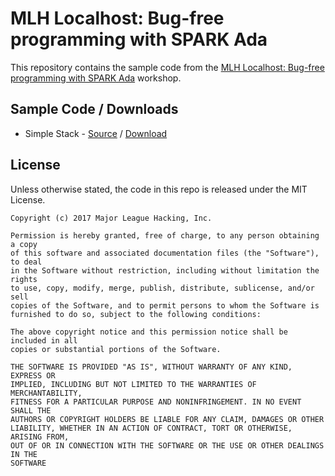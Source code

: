 # MLH Localhost: Bug-free programming with SPARK Ada

This repository contains the sample code from the [MLH Localhost: Bug-free
programming with SPARK Ada][3] workshop.

## Sample Code / Downloads

 - Simple Stack - [Source][1] / [Download][2]

## License

Unless otherwise stated, the code in this repo is released under the MIT
License.

```
Copyright (c) 2017 Major League Hacking, Inc.

Permission is hereby granted, free of charge, to any person obtaining a copy
of this software and associated documentation files (the "Software"), to deal
in the Software without restriction, including without limitation the rights
to use, copy, modify, merge, publish, distribute, sublicense, and/or sell
copies of the Software, and to permit persons to whom the Software is
furnished to do so, subject to the following conditions:

The above copyright notice and this permission notice shall be included in all
copies or substantial portions of the Software.

THE SOFTWARE IS PROVIDED "AS IS", WITHOUT WARRANTY OF ANY KIND, EXPRESS OR
IMPLIED, INCLUDING BUT NOT LIMITED TO THE WARRANTIES OF MERCHANTABILITY,
FITNESS FOR A PARTICULAR PURPOSE AND NONINFRINGEMENT. IN NO EVENT SHALL THE
AUTHORS OR COPYRIGHT HOLDERS BE LIABLE FOR ANY CLAIM, DAMAGES OR OTHER
LIABILITY, WHETHER IN AN ACTION OF CONTRACT, TORT OR OTHERWISE, ARISING FROM,
OUT OF OR IN CONNECTION WITH THE SOFTWARE OR THE USE OR OTHER DEALINGS IN THE
SOFTWARE
```
[1]: https://github.com/MLH/mlh-localhost-adacore
[2]: https://github.com/MLH/mlh-localhost-adacore/archive/master.zip
[3]: https://localhost.mlh.io/activities/bug-free-programming-with-spark-ada/
